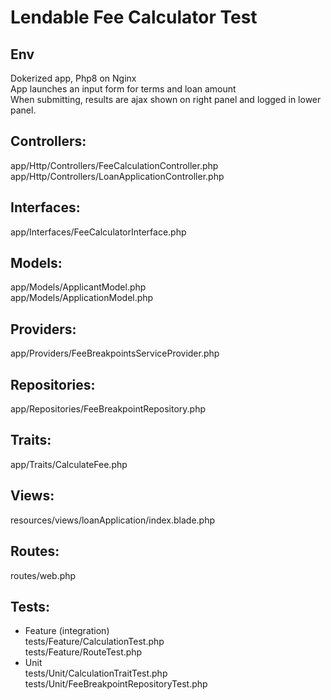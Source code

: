 
# Lendable Fee Calculator Test

## Env
Dokerized app, Php8 on Nginx  
App launches an input form for terms and loan amount  
When submitting, results are ajax shown on right panel and logged in lower panel.  

## Controllers:
app/Http/Controllers/FeeCalculationController.php  
app/Http/Controllers/LoanApplicationController.php 

## Interfaces:
app/Interfaces/FeeCalculatorInterface.php

## Models:
app/Models/ApplicantModel.php  
app/Models/ApplicationModel.php  

## Providers:
app/Providers/FeeBreakpointsServiceProvider.php

## Repositories:
app/Repositories/FeeBreakpointRepository.php

## Traits:
app/Traits/CalculateFee.php

## Views:
resources/views/loanApplication/index.blade.php

## Routes: 
routes/web.php

## Tests:
- Feature (integration)  
	tests/Feature/CalculationTest.php  
	tests/Feature/RouteTest.php  
- Unit  
	tests/Unit/CalculationTraitTest.php  
	tests/Unit/FeeBreakpointRepositoryTest.php  

